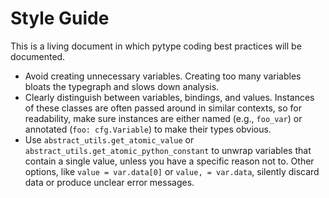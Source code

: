 ---
---
# Style Guide

<!--* freshness: { owner: 'rechen' reviewed: '2021-09-17' } *-->

This is a living document in which pytype coding best practices will be
documented.

* Avoid creating unnecessary variables. Creating too many variables bloats the
  typegraph and slows down analysis.
* Clearly distinguish between variables, bindings, and values. Instances of
  these classes are often passed around in similar contexts, so for readability,
  make sure instances are either named (e.g., `foo_var`) or annotated
  (`foo: cfg.Variable`) to make their types obvious.
* Use `abstract_utils.get_atomic_value` or
  `abstract_utils.get_atomic_python_constant` to unwrap variables that contain a
  single value, unless you have a specific reason not to. Other options, like
  `value = var.data[0]` or `value, = var.data`, silently discard data or produce
  unclear error messages.

